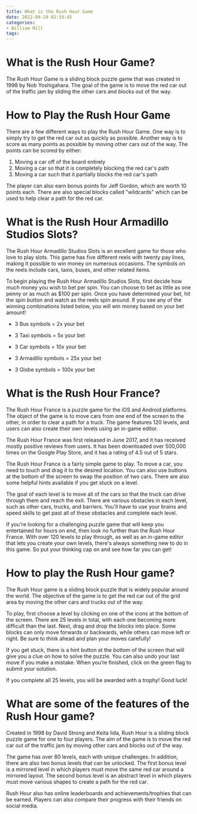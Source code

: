 ```yaml
---
title: What is the Rush Hour Game
date: 2022-09-29 02:33:45
categories:
- William Hill
tags:
---
```



#  What is the Rush Hour Game?

The Rush Hour Game is a sliding block puzzle game that was created in 1998 by Nob Yoshigahara. The goal of the game is to move the red car out of the traffic jam by sliding the other cars and blocks out of the way.

# How to Play the Rush Hour Game

There are a few different ways to play the Rush Hour Game. One way is to simply try to get the red car out as quickly as possible. Another way is to score as many points as possible by moving other cars out of the way. The points can be scored by either:

1) Moving a car off of the board entirely
2) Moving a car so that it is completely blocking the red car's path
3) Moving a car such that it partially blocks the red car's path

The player can also earn bonus points for Jeff Gordon, which are worth 10 points each. There are also special blocks called "wildcards" which can be used to help clear a path for the red car.

#  What is the Rush Hour Armadillo Studios Slots?

The Rush Hour Armadillo Studios Slots is an excellent game for those who love to play slots. This game has five different reels with twenty pay lines, making it possible to win money on numerous occasions. The symbols on the reels include cars, taxis, buses, and other related items.

To begin playing the Rush Hour Armadillo Studios Slots, first decide how much money you wish to bet per spin. You can choose to bet as little as one penny or as much as $100 per spin. Once you have determined your bet, hit the spin button and watch as the reels spin around. If you see any of the winning combinations listed below, you will win money based on your bet amount!

* 3 Bus symbols = 2x your bet

* 3 Taxi symbols = 5x your bet

* 3 Car symbols = 10x your bet

* 3 Armadillo symbols = 25x your bet

* 3 Globe symbols = 100x your bet

#  What is the Rush Hour France?

The Rush Hour France is a puzzle game for the iOS and Android platforms. The object of the game is to move cars from one end of the screen to the other, in order to clear a path for a truck. The game features 120 levels, and users can also create their own levels using an in-game editor.

The Rush Hour France was first released in June 2017, and it has received mostly positive reviews from users. It has been downloaded over 500,000 times on the Google Play Store, and it has a rating of 4.5 out of 5 stars.

The Rush Hour France is a fairly simple game to play. To move a car, you need to touch and drag it to the desired location. You can also use buttons at the bottom of the screen to swap the position of two cars. There are also some helpful hints available if you get stuck on a level.

The goal of each level is to move all of the cars so that the truck can drive through them and reach the exit. There are various obstacles in each level, such as other cars, trucks, and barriers. You'll have to use your brains and speed skills to get past all of these obstacles and complete each level.

If you're looking for a challenging puzzle game that will keep you entertained for hours on end, then look no further than the Rush Hour France. With over 120 levels to play through, as well as an in-game editor that lets you create your own levels, there's always something new to do in this game. So put your thinking cap on and see how far you can get!

#  How to play the Rush Hour game?

The Rush Hour game is a sliding block puzzle that is widely popular around the world. The objective of the game is to get the red car out of the grid area by moving the other cars and trucks out of the way.

To play, first choose a level by clicking on one of the icons at the bottom of the screen. There are 25 levels in total, with each one becoming more difficult than the last. Next, drag and drop the blocks into place. Some blocks can only move forwards or backwards, while others can move left or right. Be sure to think ahead and plan your moves carefully!

If you get stuck, there is a hint button at the bottom of the screen that will give you a clue on how to solve the puzzle. You can also undo your last move if you make a mistake. When you’re finished, click on the green flag to submit your solution.

If you complete all 25 levels, you will be awarded with a trophy! Good luck!

#  What are some of the features of the Rush Hour game?

Created in 1998 by David Strong and Keita Iida, Rush Hour is a sliding block puzzle game for one to four players. The aim of the game is to move the red car out of the traffic jam by moving other cars and blocks out of the way.

The game has over 80 levels, each with unique challenges. In addition, there are also two bonus levels that can be unlocked. The first bonus level is a mirrored level in which players must move the same red car around a mirrored layout. The second bonus level is an abstract level in which players must move various shapes to create a path for the red car.

Rush Hour also has online leaderboards and achievements/trophies that can be earned. Players can also compare their progress with their friends on social media.